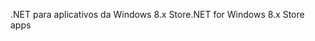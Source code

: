 <span data-ttu-id="50ad6-101">.NET para aplicativos da Windows 8.x Store</span><span class="sxs-lookup"><span data-stu-id="50ad6-101">.NET for Windows 8.x Store apps</span></span>